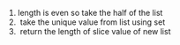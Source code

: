 1. length is even so take the half of the list
2.  take the unique value from list using set
3.  return the length of slice value of new list